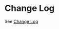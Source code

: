 # Change Log

See [Change Log](http://grails.github.io/grails-gradle-plugin/docs/manual/guide/introduction.html#changes)